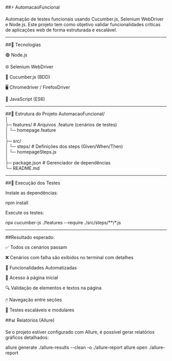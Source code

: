 ##⚡ AutomacaoFuncional

Automação de testes funcionais usando Cucumber.js, Selenium WebDriver e Node.js. Este projeto tem como objetivo validar funcionalidades críticas de aplicações web de forma estruturada e escalável.

---

##📝 Tecnologias

🟢 Node.js

🌐 Selenium WebDriver

🎯 Cucumber.js (BDD)

🖥 Chromedriver / FirefoxDriver

💾 JavaScript (ES6)

---

##🚀 Estrutura do Projeto
AutomacaoFuncional/  
│  
├─ features/                # Arquivos .feature (cenários de testes)  
│   └─ homepage.feature  
│  
├─ src/  
│   └─ steps/               # Definições dos steps (Given/When/Then)  
│       └─ homepageSteps.js  
│  
├─ package.json             # Gerenciador de dependências  
└─ README.md  

---

##🧪 Execução dos Testes

Instale as dependências:

npm install


Execute os testes:

npx cucumber-js ./features --require ./src/steps/**/*.js

---

##Resultado esperado:

✅ Todos os cenários passam

❌ Cenários com falha são exibidos no terminal com detalhes

🌟 Funcionalidades Automatizadas

📄 Acesso à página inicial

🔍 Validação de elementos e textos na página

🖱 Navegação entre seções

🧩 Testes escaláveis e modulares

##📊 Relatórios (Allure)

Se o projeto estiver configurado com Allure, é possível gerar relatórios gráficos detalhados:

allure generate ./allure-results --clean -o ./allure-report
allure open ./allure-report
